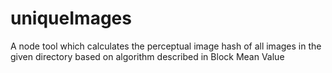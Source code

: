 uniqueImages
============

A node tool which calculates the perceptual image hash of all images in the given directory based on algorithm described in Block Mean Value 
